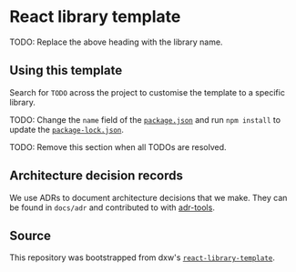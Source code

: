# React library template

TODO: Replace the above heading with the library name.

## Using this template

Search for `TODO` across the project to customise the template to a specific
library.

TODO: Change the `name` field of the [`package.json`](package.json) and run
`npm install` to update the [`package-lock.json`](package-lock.json).

TODO: Remove this section when all TODOs are resolved.

## Architecture decision records

We use ADRs to document architecture decisions that we make. They can be found
in `docs/adr` and contributed to with
[adr-tools](https://github.com/npryce/adr-tools).

## Source

This repository was bootstrapped from dxw's
[`react-library-template`](https://github.com/dxw/react-library-template).
